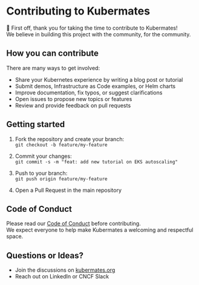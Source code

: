 # Contributing to Kubermates

🎉 First off, thank you for taking the time to contribute to Kubermates!  
We believe in building this project with the community, for the community.  

## How you can contribute

There are many ways to get involved:

- Share your Kubernetes experience by writing a blog post or tutorial
- Submit demos, Infrastructure as Code examples, or Helm charts
- Improve documentation, fix typos, or suggest clarifications
- Open issues to propose new topics or features
- Review and provide feedback on pull requests

## Getting started

1. Fork the repository and create your branch:  
   `git checkout -b feature/my-feature`

2. Commit your changes:  
   `git commit -s -m "feat: add new tutorial on EKS autoscaling"`

3. Push to your branch:  
   `git push origin feature/my-feature`

4. Open a Pull Request in the main repository

## Code of Conduct

Please read our [Code of Conduct](CODE_OF_CONDUCT.md) before contributing.  
We expect everyone to help make Kubermates a welcoming and respectful space.

## Questions or Ideas?

- Join the discussions on [kubermates.org](https://kubermates.org)  
- Reach out on LinkedIn or CNCF Slack  
